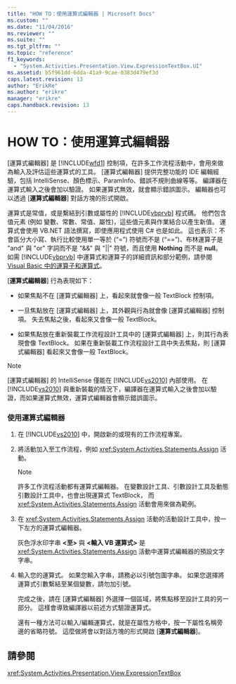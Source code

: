 ```yaml
---
title: "HOW TO：使用運算式編輯器 | Microsoft Docs"
ms.custom: ""
ms.date: "11/04/2016"
ms.reviewer: ""
ms.suite: ""
ms.tgt_pltfrm: ""
ms.topic: "reference"
f1_keywords: 
  - "System.Activities.Presentation.View.ExpressionTextBox.UI"
ms.assetid: b5f961dd-6dda-41a9-9cae-0383d479ef3d
caps.latest.revision: 13
author: "ErikRe"
ms.author: "erikre"
manager: "erikre"
caps.handback.revision: 13
---
```

# HOW TO：使用運算式編輯器
\[運算式編輯器\] 是 [!INCLUDE[wfd1](../workflow-designer/includes/wfd1_md.md)] 控制項，在許多工作流程活動中，會用來做為輸入及評估這些運算式的工具。  \[運算式編輯器\] 提供完整功能的 IDE 編輯經驗，包括 IntelliSense、顏色標示、ParamInfo、錯誤不規則曲線等等。  編譯器在運算式輸入之後會加以驗證。  如果運算式無效，就會顯示錯誤圖示。  編輯器也可以透過 \[**運算式編輯器**\] 對話方塊的形式開啟。  
  
 運算式是常值，或是繫結到引數或屬性的 [!INCLUDE[vbprvb](../code-quality/includes/vbprvb_md.md)] 程式碼。  他們包含值元素 \(例如  變數、常數、常值、屬性\)，這些值元素與作業結合以產生新值。  運算式會使用 VB.NET 語法撰寫，即使應用程式使用 C\# 也是如此。  這也表示：不會區分大小寫、執行比較使用單一等於 \(“\=”\) 符號而不是 \(“\=\=”\)、布林運算子是 "and" 與 "or" 字詞而不是 "&&" 與 "&#124;&#124;" 符號，而且使用 **Nothing** 而不是 **null**。  如需 [!INCLUDE[vbprvb](../code-quality/includes/vbprvb_md.md)] 中運算式和運算子的詳細資訊和部分範例，請參閱 [Visual Basic 中的運算子和運算式](http://go.microsoft.com/fwlink/?LinkId=186818)。  
  
 \[**運算式編輯器**\] 行為表現如下：  
  
-   如果焦點不在 \[運算式編輯器\] 上，看起來就會像一般 TextBlock 控制項。  
  
-   一旦焦點放在 \[運算式編輯器\] 上，其外觀與行為就會像 \[運算式編輯器\] 控制項。  失去焦點之後，看起來又會像一般 TextBlock。  
  
-   如果焦點放在重新裝載工作流程設計工具中的 \[運算式編輯器\] 上，則其行為表現會像 TextBlock。  如果在重新裝載工作流程設計工具中失去焦點，則 \[運算式編輯器\] 看起來又會像一般 TextBlock。  
  
> [!NOTE]
>  \[運算式編輯器\] 的 IntelliSense 僅能在 [!INCLUDE[vs2010](../modeling/includes/vs2010_md.md)] 內部使用。  在 [!INCLUDE[vs2010](../modeling/includes/vs2010_md.md)] 與重新裝載的情況下，編譯器在運算式輸入之後會加以驗證，而如果運算式無效，運算式編輯器會顯示錯誤圖示。  
  
### 使用運算式編輯器  
  
1.  在 [!INCLUDE[vs2010](../modeling/includes/vs2010_md.md)] 中，開啟新的或現有的工作流程專案。  
  
2.  將活動加入至工作流程，例如 <xref:System.Activities.Statements.Assign> 活動。  
  
    > [!NOTE]
    >  許多工作流程活動都有運算式編輯器。  在變數設計工具、引數設計工具及動態引數設計工具中，也會出現運算式 TextBlock，  而 <xref:System.Activities.Statements.Assign> 活動會用來做為範例。  
  
3.  在 <xref:System.Activities.Statements.Assign> 活動的活動設計工具中，按一下左方的運算式編輯器。  
  
     灰色浮水印字串 **\<至\>** 與 **\<輸入 VB 運算式\>** 是 <xref:System.Activities.Statements.Assign> 活動中運算式編輯器的預設文字字串。  
  
4.  輸入您的運算式。  如果您輸入字串，請務必以引號包圍字串。  如果您選擇將運算式引數繫結至某個變數，請勿加引號。  
  
     完成之後，請在 \[運算式編輯器\] 外選擇一個區域，將焦點移至設計工具的另一部分。  這樣會導致編譯器以前述方式驗證運算式。  
  
     還有一種方法可以輸入\/編輯運算式，就是在屬性方格中，按一下屬性名稱旁邊的省略符號。  這麼做將會以對話方塊的形式開啟 \[**運算式編輯器**\]。  
  
## 請參閱  
 <xref:System.Activities.Presentation.View.ExpressionTextBox>